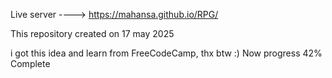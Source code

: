 Live server ----> https://mahansa.github.io/RPG/

This repository created on 17 may 2025

i got this idea and learn from FreeCodeCamp, thx btw :)
Now progress 42% Complete
